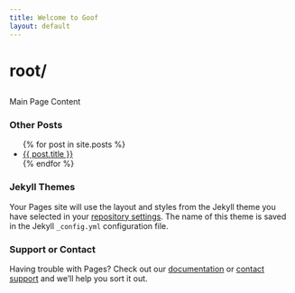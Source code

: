 ```yaml
---
title: Welcome to Goof
layout: default
---
```

# root/

##
Main Page Content

### Other Posts
<ul>
  {% for post in site.posts %}
    <li>
      <a href="{{ post.url }}">{{ post.title }}</a>
    </li>
  {% endfor %}
</ul>


### Jekyll Themes

Your Pages site will use the layout and styles from the Jekyll theme you have selected in your [repository settings](https://github.com/willindiana/willindiana.github.io/settings). The name of this theme is saved in the Jekyll `_config.yml` configuration file.

### Support or Contact

Having trouble with Pages? Check out our [documentation](https://help.github.com/categories/github-pages-basics/) or [contact support](https://github.com/contact) and we’ll help you sort it out.
